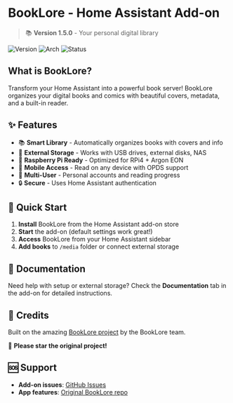 # BookLore - Home Assistant Add-on

> 📚 **Version 1.5.0** - Your personal digital library

![Version](https://img.shields.io/badge/version-1.5.0-blue.svg)
![Arch](https://img.shields.io/badge/arch-aarch64%20%7C%20amd64%20%7C%20armv7-green.svg)
![Status](https://img.shields.io/badge/status-stable-green.svg)

## What is BookLore?

Transform your Home Assistant into a powerful book server! BookLore organizes your digital books and comics with beautiful covers, metadata, and a built-in reader.

## ✨ Features

- 📚 **Smart Library** - Automatically organizes books with covers and info
- 💾 **External Storage** - Works with USB drives, external disks, NAS
- 🔧 **Raspberry Pi Ready** - Optimized for RPi4 + Argon EON
- 📱 **Mobile Access** - Read on any device with OPDS support
- 👥 **Multi-User** - Personal accounts and reading progress
- 🔒 **Secure** - Uses Home Assistant authentication

## 🚀 Quick Start

1. **Install** BookLore from the Home Assistant add-on store
2. **Start** the add-on (default settings work great!)
3. **Access** BookLore from your Home Assistant sidebar
4. **Add books** to `/media` folder or connect external storage

## 📖 Documentation

Need help with setup or external storage? Check the **Documentation** tab in the add-on for detailed instructions.

## 🙏 Credits

Built on the amazing [BookLore project](https://github.com/adityachandelgit/booklore-app) by the BookLore team.

🌟 **Please star the original project!**

## 🆘 Support

- **Add-on issues**: [GitHub Issues](https://github.com/Tokahiro/ha-addons/issues)
- **App features**: [Original BookLore repo](https://github.com/adityachandelgit/booklore-app)